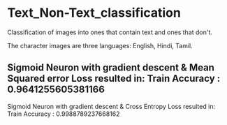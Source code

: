 # Text_Non-Text_classification
Classification of images into ones that contain text and ones that don't.
 
The character images are three languages: English, Hindi, Tamil.

Sigmoid Neuron with gradient descent & Mean Squared error Loss resulted in:
Train Accuracy :  0.9641255605381166
--------------------------------------------------
Sigmoid Neuron with gradient descent & Cross Entropy Loss resulted in:
Train Accuracy :  0.9988789237668162
